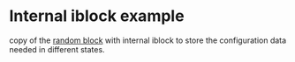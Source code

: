 Internal iblock example
=======================

copy of the [random block] with internal iblock to store the configuration data needed in different states.

[random block]: https://github.com/kmarkus/microblx/tree/dev/std_blocks/random
